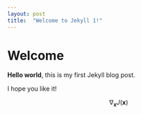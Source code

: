 ```yaml
---
layout: post
title:  "Welcome to Jekyll 1!"
---
```


# Welcome

**Hello world**, this is my first Jekyll blog post.

I hope you like it!

$$ \nabla_\boldsymbol{x} J(\boldsymbol{x}) $$